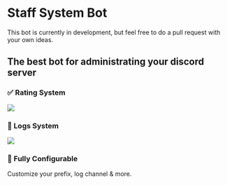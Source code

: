 # Staff System Bot

This bot is currently in development, but feel free to do a pull request with your own ideas.

<h2>The best bot for administrating your discord server</h2>

<h3>✅ Rating System</h3>
<img src="https://i.imgur.com/bGuVFgk.png">

<h3>🚨 Logs System</h3>
<img src="https://i.imgur.com/skg52Bh.png">

<h3>💫 Fully Configurable</h3>
Customize your prefix, log channel & more.
